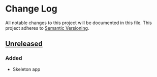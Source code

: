 # Change Log
All notable changes to this project will be documented in this file.
This project adheres to [Semantic Versioning](http://semver.org/).

## [Unreleased](unreleased)
### Added
- Skeleton app
